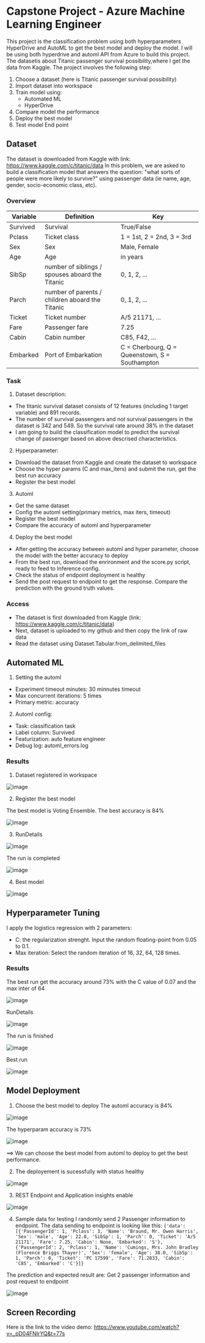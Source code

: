 # Capstone Project - Azure Machine Learning Engineer

This project is the classification problem using both hyperparameters HyperDrive and AutoML to get the best model and deploy the model. I will be using both hyperdrive and automl API from Azure to build this project. The datasetis about Titanic passenger survival possibility,where I get the data from Kaggle. The project involves the following step:
1. Choose a dataset (here is Titanic passenger survival possibility)
2. Import dataset into workspace
3. Train model using:
    - Automated ML
    - HyperDrive
4. Compare model the performance
5. Deploy the best model
6. Test model End point

## Dataset
The dataset is downloaded from Kaggle with link: https://www.kaggle.com/c/titanic/data
In this problem, we are asked to build a classification model that answers the question: "what sorts of people were more likely to survive?" using passenger data (ie name, age, gender, socio-economic class, etc).

### Overview
|Variable|	Definition|	Key|
|--------|------------|----|
|Survived|	Survival|	True/False|
|Pclass|	Ticket class|	1 = 1st, 2 = 2nd, 3 = 3rd|
|Sex|	Sex| Male, Female|	
|Age|	Age| in years| 20, 25, 40, ...|	
|SibSp|	number of siblings / spouses aboard the Titanic| 0, 1, 2, ...|	
|Parch|	number of parents / children aboard the Titanic	| 0, 1, 2, ...|
|Ticket|	Ticket number|A/5 21171, ...|
|Fare|	Passenger fare| 7.25|	
|Cabin|	Cabin number| C85, F42, ...|	
|Embarked|	Port of Embarkation|	C = Cherbourg, Q = Queenstown, S = Southampton|

### Task
1. Dataset description:
- The titanic survival dataset consists of 12 features (including 1 target variable) and 891 records.
- The number of survival passengers and not survival passengers in the dataset is 342 and 549. So the survival rate around 38% in the dataset
- I am going to build the classification model to predict the survival change of passenger based on above descrised characteristics.

2. Hyperparameter:
- Download the dataset from Kaggle and create the dataset to workspace
- Choose the hyper params (C and max_iters) and submit the run, get the best run accuracy
- Register the best model

3. Automl
- Get the same dataset
- Config the automl setting(primary metrics, max iters, timeout)
- Register the best model
- Compare the accuracy of automl and hyperparameter

4. Deploy the best model
- After getting the accuracy between automl and hyper parameter, choose the model with the better accuracy to deploy
- From the best run, download the enrironment and the score.py script, ready to feed to Inference config.
- Check the status of endpoint deployment is healthy
- Send the post request to endpoint to get the response. Compare the prediction with the ground truth values.

### Access
- The dataset is first downloaded from Kaggle (link: https://www.kaggle.com/c/titanic/data)
- Next, dataset is uploaded to my github and then copy the link of raw data
- Read the dataset using Dataset.Tabular.from_delimited_files

## Automated ML
1. Setting the automl
- Experiment timeout minutes: 30 minnutes timeout
- Max concurrent iterations: 5 times
- Primary metric: accuracy

2. Automl config:
- Task: classification task
- Label column: Survived
- Featurization: auto feature engineer
- Debug log: automl_errors.log

### Results
1. Dataset registered in workspace

![image](https://github.com/user-attachments/assets/91d70308-3d3f-4b6a-832e-ceb9e595cda7)




2. Register the best model

The best model is Voting Ensemble. The best accuracy is 84%

![image](https://github.com/user-attachments/assets/ea648095-b39c-4a1e-a7b1-312d252b82d5)





3. RunDetails

![image](https://github.com/user-attachments/assets/464e9c87-9530-4381-abac-a751dd2e6c74)

The run is completed

![image](https://github.com/user-attachments/assets/e9e76d37-6402-4652-8e22-be942c2343c8)


4. Best model

![image](https://github.com/user-attachments/assets/37cbd702-eb4c-4863-8c37-23bb8c85d895)






## Hyperparameter Tuning
I apply the logistics regression with 2 parameters:
- C: the regularization strenght. Input the random floating-point from 0.05 to 0.1.
- Max iteration: Select the random iteration of 16, 32, 64, 128 times.

### Results
The best run get the accuracy around 73% with the C value of 0.07 and the max inter of 64

![image](https://github.com/user-attachments/assets/858b0df9-2914-4f8a-8934-53857f34fa36)




RunDetails

![image](https://github.com/user-attachments/assets/0b588484-3a09-46dd-8b47-51bce7f9632c)

The run is finished

![image](https://github.com/user-attachments/assets/5ef77094-a9cc-461c-b8ca-ce144b282cdf)

Best run

![image](https://github.com/user-attachments/assets/6f0f3025-1c03-4226-aaf2-4ec05a0db3ea)




## Model Deployment
1. Choose the best model to deploy
The automl accuracy is 84%

![image](https://github.com/user-attachments/assets/80142876-e2bb-4e53-b2e3-5685be0011da)

The hyperparam accuracy is 73%

![image](https://github.com/user-attachments/assets/bce6d9db-8c3c-4da6-b433-8373e0addc9c)


==> We can choose the best model from automl to deploy to get the best performance.

2. The deployement is sucessfully with status healthy

![image](https://github.com/user-attachments/assets/8951bf41-70ff-43c7-9555-fd033cdea6cc)




3. REST Endpoint and Application insights enable

![image](https://github.com/user-attachments/assets/f4008cff-e2d1-4d0e-af0a-c5855124c485)




4. Sample data for testing
I randomly send 2 Passenger information to endpoint. The data sending to endpoint is looking like this:
`{'data':
[{'PassengerId': 1, 'Pclass': 3, 'Name': 'Braund, Mr. Owen Harris', 'Sex': 'male', 'Age': 22.0, 'SibSp': 1, 'Parch': 0, 'Ticket': 'A/5 21171', 'Fare': 7.25, 'Cabin': None, 'Embarked': 'S'},
{'PassengerId': 2, 'Pclass': 1, 'Name': 'Cumings, Mrs. John Bradley (Florence Briggs Thayer)', 'Sex': 'female', 'Age': 38.0, 'SibSp': 1, 'Parch': 0, 'Ticket': 'PC 17599', 'Fare': 71.2833, 'Cabin': 'C85', 'Embarked': 'C'}]}`


The prediction and expected result are:
Get 2 passenger information and post request to endpoint

![image](https://github.com/user-attachments/assets/1e55564b-ec5e-43f6-ad6b-6f29d4ba034d)



## Screen Recording
Here is the link to the video demo: https://www.youtube.com/watch?v=_pD04FNIrYQ&t=77s

